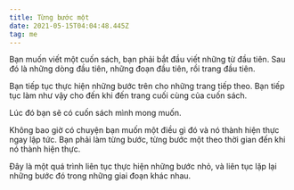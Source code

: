 ```yaml
---
title: Từng bước một
date: 2021-05-15T04:04:48.445Z
tag: me
---
```

Bạn muốn viết một cuốn sách, bạn phải bắt đầu viết những từ đầu tiên. Sau đó là những dòng đầu tiên, những đoạn đầu tiên, rồi trang đầu tiên.

Bạn tiếp tục thực hiện những bước trên cho những trang tiếp theo. Bạn tiếp tục làm như vậy cho đến khi đến trang cuối cùng của cuốn sách.

Lúc đó bạn sẽ có cuốn sách mình mong muốn.

Không bao giờ có chuyện bạn muốn một điều gì đó và nó thành hiện thực ngay lập tức. Bạn phải làm từng bước, từng bước một theo thời gian đến khi nó thành hiện thực. 

Đây là một quá trình liên tục thực hiện những bước nhỏ, và liên tục lặp lại những bước đó trong những giai đoạn khác nhau.